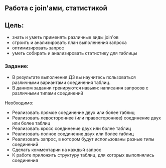 ## Работа с join'ами, статистикой

## Цель:
- знать и уметь применять различные виды join'ов
- строить и анализировать план выполенения запроса
- оптимизировать запрос
- уметь собирать и анализировать статистику для таблицы

### Задание:
- В результате выполнения ДЗ вы научитесь пользоваться
различными вариантами соединения таблиц.
- В данном задании тренируются навыки:
написания запросов с различными типами соединений

Необходимо:
- Реализовать прямое соединение двух или более таблиц
- Реализовать левостороннее (или правостороннее)
соединение двух или более таблиц
- Реализовать кросс соединение двух или более таблиц
- Реализовать полное соединение двух или более таблиц
- Реализовать запрос, в котором будут использованы
разные типы соединений
- Сделать комментарии на каждый запрос
- К работе приложить структуру таблиц, для которых
выполнялись соединения
